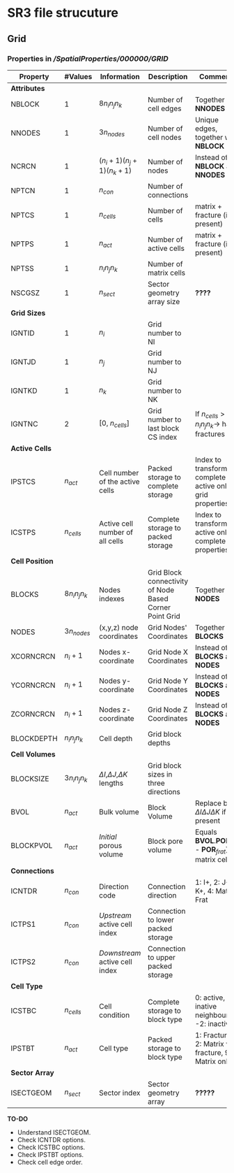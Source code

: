 # SR3 file strucuture

## Grid

### Properties in _/SpatialProperties/000000/GRID_

|Property |#Values | Information |Description | Comments |
|-|-|-|-|-|
|**Attributes** | | | | |
|NBLOCK | 1 | $8n_in_jn_k$ | Number of cell edges | Together with **NNODES**|
|NNODES | 1 | $3n_{nodes}$ | Number of cell nodes | Unique edges, together with **NBLOCK** |
|NCRCN | 1 | $(n_i+1)(n_j+1)(n_k+1)$ | Number of nodes | Instead of **NBLOCK** and **NNODES** |
|NPTCN | 1 | $n_{con}$ | Number of connections | |
|NPTCS | 1 | $n_{cells}$ | Number of cells | matrix + fracture (if present) |
|NPTPS | 1 | $n_{act}$ | Number of active cells | matrix + fracture (if present) |
|NPTSS | 1 | $n_in_jn_k$ | Number of matrix cells | |
|NSCGSZ | 1 | $n_{sect}$ | Sector geometry array size | **????** |
|**Grid Sizes** | | | | |
|IGNTID | $1$ | $n_i$ | Grid number to NI | |
|IGNTJD | $1$ | $n_j$ | Grid number to NJ | |
|IGNTKD | $1$ | $n_k$ | Grid number to NK | |
|IGNTNC | $2$ | [0, $n_{cells}$] | Grid number to last block CS index | If $n_{cells} > n_in_jn_k \rightarrow$ has fractures |
|**Active Cells** | | | | |
|IPSTCS | $n_{act}$ | Cell number of the active cells | Packed storage to complete storage | Index to transform complete to active only grid properties |
|ICSTPS | $n_{cells}$ | Active cell number of all cells | Complete storage to packed storage | Index to transform active only to complete grid properties |
|**Cell Position** | | | | |
|BLOCKS | $8n_in_jn_k$ | Nodes indexes | Grid Block connectivity of Node Based Corner Point Grid | Together with **NODES** |
|NODES | $3n_{nodes}$ | (x,y,z) node coordinates | Grid Nodes' Coordinates | Together with **BLOCKS** |
|XCORNCRCN | $n_i+1$ | Nodes x-coordinate | Grid Node X Coordinates | Instead of **BLOCKS** and **NODES** |
|YCORNCRCN | $n_i+1$ | Nodes y-coordinate | Grid Node Y Coordinates | Instead of **BLOCKS** and **NODES**  |
|ZCORNCRCN | $n_i+1$ | Nodes z-coordinate | Grid Node Z Coordinates | Instead of **BLOCKS** and **NODES**  |
|BLOCKDEPTH | $n_in_jn_k$ | Cell depth | Grid block depths | |
|**Cell Volumes** | | | | |
|BLOCKSIZE | $3n_in_jn_k$ | $\Delta I$,$\Delta J$,$\Delta K$ lengths | Grid block sizes in three directions | |
|BVOL | $n_{act}$ | Bulk volume | Block Volume | Replace by $\Delta I\Delta J\Delta K$ if not present |
|BLOCKPVOL | $n_{act}$ | _Initial_ porous volume | Block pore volume | Equals **BVOL**.**POR**.(1 - **POR**$_{frat}$) in matrix cells |
|**Connections** | | | | |
|ICNTDR | $n_{con}$ | Direction code | Connection direction | 1: I+, 2: J+, 3: K+, 4: Mat-Frat |
|ICTPS1 | $n_{con}$ | _Upstream_ active cell index | Connection to lower packed storage | |
|ICTPS2 | $n_{con}$ | _Downstream_ active cell index | Connection to upper packed storage | |
|**Cell Type** | | | | |
|ICSTBC | $n_{cells}$ | Cell condition | Complete storage to block type | 0: active, -1: inative neighbouring, -2: inactive |
|IPSTBT | $n_{act}$ | Cell type | Packed storage to block type | 1: Fracture, 2: Matrix with fracture, 9: Matrix only |
|**Sector Array** | | | | |
|ISECTGEOM | $n_{sect}$ | Sector index | Sector geometry array | **?????** |

**TO-DO**

* Understand ISECTGEOM.
* Check ICNTDR options.
* Check ICSTBC options.
* Check IPSTBT options.
* Check cell edge order.